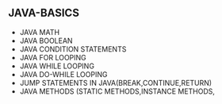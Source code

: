 ## JAVA-BASICS
* JAVA MATH  
* JAVA BOOLEAN 
* JAVA CONDITION STATEMENTS  
* JAVA FOR LOOPING  
* JAVA WHILE LOOPING  
* JAVA DO-WHILE LOOPING 
* JUMP STATEMENTS IN JAVA(BREAK,CONTINUE,RETURN)
* JAVA METHODS (STATIC METHODS,INSTANCE METHODS,
  
